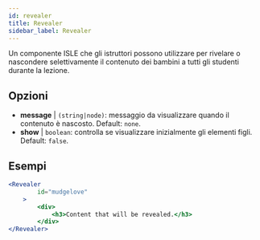 ```yaml
---
id: revealer 
title: Revealer
sidebar_label: Revealer
---
```


Un componente ISLE che gli istruttori possono utilizzare per rivelare o nascondere selettivamente il contenuto dei bambini a tutti gli studenti durante la lezione.

## Opzioni

* __message__ | `(string|node)`: messaggio da visualizzare quando il contenuto è nascosto. Default: `none`.
* __show__ | `boolean`: controlla se visualizzare inizialmente gli elementi figli. Default: `false`.


## Esempi

```jsx live
<Revealer
        id="mudgelove"
    >
        <div>
            <h3>Content that will be revealed.</h3>
        </div>
</Revealer>
``` 

